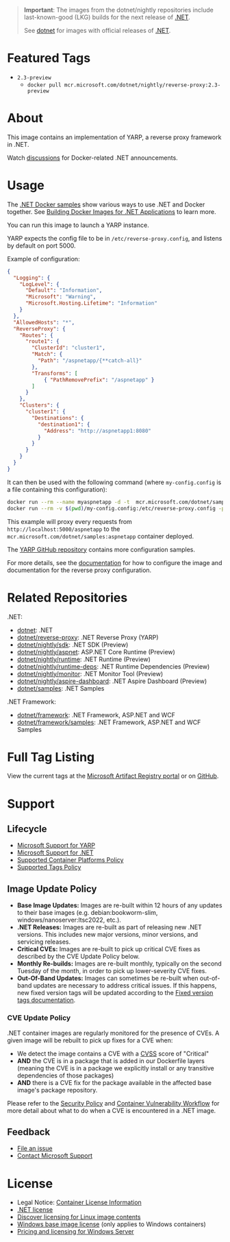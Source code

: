 > **Important**: The images from the dotnet/nightly repositories include last-known-good (LKG) builds for the next release of [.NET](https://github.com/dotnet/core).
>
> See [dotnet](https://hub.docker.com/r/microsoft/dotnet-reverse-proxy/) for images with official releases of [.NET](https://github.com/dotnet/core).

# Featured Tags

* `2.3-preview`
  * `docker pull mcr.microsoft.com/dotnet/nightly/reverse-proxy:2.3-preview`

# About

This image contains an implementation of YARP, a reverse proxy framework in .NET.

Watch [discussions](https://github.com/dotnet/dotnet-docker/discussions/categories/announcements) for Docker-related .NET announcements.

# Usage

The [.NET Docker samples](https://github.com/dotnet/dotnet-docker/blob/main/samples/README.md) show various ways to use .NET and Docker together. See [Building Docker Images for .NET Applications](https://docs.microsoft.com/dotnet/core/docker/building-net-docker-images) to learn more.

You can run this image to launch a YARP instance.

YARP expects the config file to be in `/etc/reverse-proxy.config`, and listens by default on port 5000.

Example of configuration:

```json
{
  "Logging": {
    "LogLevel": {
      "Default": "Information",
      "Microsoft": "Warning",
      "Microsoft.Hosting.Lifetime": "Information"
    }
  },
  "AllowedHosts": "*",
  "ReverseProxy": {
    "Routes": {
      "route1": {
        "ClusterId": "cluster1",
        "Match": {
          "Path": "/aspnetapp/{**catch-all}"
        },
        "Transforms": [
            { "PathRemovePrefix": "/aspnetapp" }
        ]
      }
    },
    "Clusters": {
      "cluster1": {
        "Destinations": {
          "destination1": {
            "Address": "http://aspnetapp1:8080"
          }
        }
      }
    }
  }
}
```

It can then be used with the following command (where `my-config.config` is a file containing this configuration):

```bash
docker run --rm --name myaspnetapp -d -t  mcr.microsoft.com/dotnet/samples:aspnetapp 
docker run --rm -v $(pwd)/my-config.config:/etc/reverse-proxy.config -p 5000:5000 --link myaspnetapp:aspnetapp1 mcr.microsoft.com/dotnet/reverse-proxy:latest
```

This example will proxy every requests from `http://localhost:5000/aspnetapp` to the `mcr.microsoft.com/dotnet/samples:aspnetapp` container deployed.

The [YARP GitHub repository](https://github.com/microsoft/reverse-proxy/tree/main/samples/) contains more configuration samples.

For more details, see the [documentation](https://microsoft.github.io/reverse-proxy/articles/index.html) for how to configure the image and documentation for the reverse proxy configuration.

# Related Repositories

.NET:

* [dotnet](https://hub.docker.com/r/microsoft/dotnet/): .NET
* [dotnet/reverse-proxy](https://hub.docker.com/r/microsoft/dotnet-reverse-proxy/): .NET Reverse Proxy (YARP)
* [dotnet/nightly/sdk](https://hub.docker.com/r/microsoft/dotnet-nightly-sdk/): .NET SDK (Preview)
* [dotnet/nightly/aspnet](https://hub.docker.com/r/microsoft/dotnet-nightly-aspnet/): ASP.NET Core Runtime (Preview)
* [dotnet/nightly/runtime](https://hub.docker.com/r/microsoft/dotnet-nightly-runtime/): .NET Runtime (Preview)
* [dotnet/nightly/runtime-deps](https://hub.docker.com/r/microsoft/dotnet-nightly-runtime-deps/): .NET Runtime Dependencies (Preview)
* [dotnet/nightly/monitor](https://hub.docker.com/r/microsoft/dotnet-nightly-monitor/): .NET Monitor Tool (Preview)
* [dotnet/nightly/aspire-dashboard](https://hub.docker.com/r/microsoft/dotnet-nightly-aspire-dashboard/): .NET Aspire Dashboard (Preview)
* [dotnet/samples](https://hub.docker.com/r/microsoft/dotnet-samples/): .NET Samples

.NET Framework:

* [dotnet/framework](https://hub.docker.com/r/microsoft/dotnet-framework/): .NET Framework, ASP.NET and WCF
* [dotnet/framework/samples](https://hub.docker.com/r/microsoft/dotnet-framework-samples/): .NET Framework, ASP.NET and WCF Samples

# Full Tag Listing

View the current tags at the [Microsoft Artifact Registry portal](https://mcr.microsoft.com/product/dotnet/nightly/reverse-proxy/tags) or on [GitHub](https://github.com/dotnet/dotnet-docker/blob/nightly/README.reverse-proxy.md#full-tag-listing).

# Support

## Lifecycle

* [Microsoft Support for YARP](https://github.com/microsoft/reverse-proxy/blob/main/docs/roadmap.md)
* [Microsoft Support for .NET](https://github.com/dotnet/core/blob/main/support.md)
* [Supported Container Platforms Policy](https://github.com/dotnet/dotnet-docker/blob/main/documentation/supported-platforms.md)
* [Supported Tags Policy](https://github.com/dotnet/dotnet-docker/blob/main/documentation/supported-tags.md)

## Image Update Policy

* **Base Image Updates:** Images are re-built within 12 hours of any updates to their base images (e.g. debian:bookworm-slim, windows/nanoserver:ltsc2022, etc.).
* **.NET Releases:** Images are re-built as part of releasing new .NET versions. This includes new major versions, minor versions, and servicing releases.
* **Critical CVEs:** Images are re-built to pick up critical CVE fixes as described by the CVE Update Policy below.
* **Monthly Re-builds:** Images are re-built monthly, typically on the second Tuesday of the month, in order to pick up lower-severity CVE fixes.
* **Out-Of-Band Updates:** Images can sometimes be re-built when out-of-band updates are necessary to address critical issues. If this happens, new fixed version tags will be updated according to the [Fixed version tags documentation](https://github.com/dotnet/dotnet-docker/blob/main/documentation/supported-tags.md#fixed-version-tags).

### CVE Update Policy

.NET container images are regularly monitored for the presence of CVEs. A given image will be rebuilt to pick up fixes for a CVE when:

* We detect the image contains a CVE with a [CVSS](https://nvd.nist.gov/vuln-metrics/cvss) score of "Critical"
* **AND** the CVE is in a package that is added in our Dockerfile layers (meaning the CVE is in a package we explicitly install or any transitive dependencies of those packages)
* **AND** there is a CVE fix for the package available in the affected base image's package repository.

Please refer to the [Security Policy](https://github.com/dotnet/dotnet-docker/blob/main/SECURITY.md) and [Container Vulnerability Workflow](https://github.com/dotnet/dotnet-docker/blob/main/documentation/vulnerability-reporting.md) for more detail about what to do when a CVE is encountered in a .NET image.

## Feedback

* [File an issue](https://github.com/dotnet/dotnet-docker/issues/new/choose)
* [Contact Microsoft Support](https://support.microsoft.com/contactus/)

# License

* Legal Notice: [Container License Information](https://aka.ms/mcr/osslegalnotice)
* [.NET license](https://github.com/dotnet/dotnet-docker/blob/main/LICENSE)
* [Discover licensing for Linux image contents](https://github.com/dotnet/dotnet-docker/blob/main/documentation/image-artifact-details.md)
* [Windows base image license](https://docs.microsoft.com/virtualization/windowscontainers/images-eula) (only applies to Windows containers)
* [Pricing and licensing for Windows Server](https://www.microsoft.com/cloud-platform/windows-server-pricing)
